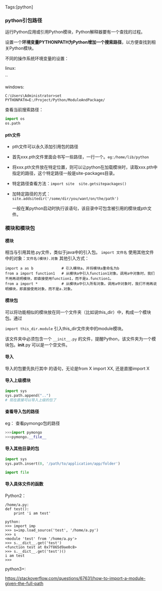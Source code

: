 Tags:[python]

### python引包路径

运行Python应用或引用Python模块，Python解释器要有一个查找的过程。

设置一个**环境变量PYTHONPATH为Python增加一个搜索路径**，以方便查找到相关Python模块。

不同的操作系统环境变量的设置：

linux:

``

windows:

`C:\Users\Administrator>set PYTHONPATH=E:/Project/Python/ModuleAndPackage/`



查看当前搜索路径：

```python
import os
os.path
```



#### pth文件

* pth文件可以永久添加引用包的路径

- 首先xxx.pth文件里面会书写一些路径，一行一个。`eg:/home/lib/python `

- 将xxx.pth文件放在特定位置，则可以让python在加载模块时，读取xxx.pth中指定的路径，这个特定路径一般是site-packages目录。

- 特定路径查看方法：`import site  site.getsitepackages()`

- 加特定路径的方式： `site.addsitedir('/some/dir/you/want/on/the/path')`

  一般在某python启动时执行该语句，该目录中可包含被引用的模块或pth文件。



### 模块和模块包

#### 模块

相当与引用其他.py文件，类似于java中的引入包。
`import 文件名`
使用其他文件中的对象：`文件名(模块).对象`
其他引入方式：

```
import a as b             # 引入模块a，并将模块a重命名为b
from a import function1   # 从模块a中引入function1对象。调用a中对象时，我们不用再说明模块，即直接使用function1，而不是a.function1。
from a import *           # 从模块a中引入所有对象。调用a中对象时，我们不用再说明模块，即直接使用对象，而不是a.对象。

```

#### 模块包

可以将功能相似的模块放在同一个文件夹（比如说this_dir）中，构成一个模块包。通过

`import this_dir.module`
引入this_dir文件夹中的module模块。

该文件夹中必须包含一个 `__init__.py` 的文件，提醒Python，该文件夹为一个模块包。__init__.py 可以是一个空文件。

#### 导入

导入的包要先执行其中 的语句，无论是from X import XX,  还是直接import X



#### 导入上级模块

```python
import sys
sys.path.append("..")
# 现在直接可以导入上级的包了
```

#### 查看导入包的路径

eg： 查看pymongo包的路径

```python
>>>import pymongo
>>>pymongo.__file__
```

#### 导入其他目录的包

```python
import sys
sys.path.insert(0, '/path/to/application/app/folder')

import file
```



#### 导入具体文件的函数

Python2：

```
/home/a.py:
def test():
	print 'i am test'

python:
>>> import imp
>>> s=imp.load_source('test', '/home/a.py')
>>> s
<module 'test' from '/home/a.py'>
>>> s.__dict__.get('test')
<function test at 0x7f865d9ae0c8>
>>> s.__dict__.get('test')()
i am test
>>> 
```

python3+:

https://stackoverflow.com/questions/67631/how-to-import-a-module-given-the-full-path